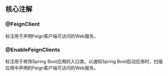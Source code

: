 ## 核心注解

### @FeignClient

标注用于声明Feign客户端可访问的Web服务。

### @EnableFeignClients

标注用于修饰Spring Boot应用的入口类，以通知Spring Boot启动应用时，扫描应用中声明的Feign客户端可访问的Web服务。